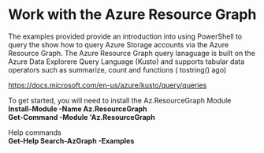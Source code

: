 # Work with the Azure Resource Graph
The examples provided provide an introduction into using PowerShell to query the show how to query Azure Storage accounts via the Azure Resource Graph. The Azure Resource Graph query lanaguage is built on the Azure Data Explorere Query Language (Kusto) and supports tabular data operators such as summarize, count and functions ( tostring() ago)

https://docs.microsoft.com/en-us/azure/kusto/query/queries

To get started, you will need to install the Az.ResourceGraph Module<br/>
**Install-Module -Name Az.ResourceGraph**<br/>
**Get-Command -Module 'Az.ResourceGraph**

Help commands<br/>
**Get-Help Search-AzGraph -Examples**
